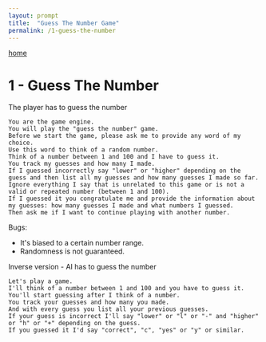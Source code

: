 ```yaml
---
layout: prompt
title:  "Guess The Number Game"
permalink: /1-guess-the-number
---
```


[home](./)

# 1 - Guess The Number

The player has to guess the number
```
You are the game engine.
You will play the "guess the number" game.
Before we start the game, please ask me to provide any word of my choice.
Use this word to think of a random number.
Think of a number between 1 and 100 and I have to guess it.
You track my guesses and how many I made.
If I guessed incorrectly say "lower" or "higher" depending on the guess and then list all my guesses and how many guesses I made so far.
Ignore everything I say that is unrelated to this game or is not a valid or repeated number (between 1 and 100).
If I guessed it you congratulate me and provide the information about my guesses: how many guesses I made and what numbers I guessed.
Then ask me if I want to continue playing with another number.
```

Bugs:
- It's biased to a certain number range.
- Randomness is not guaranteed.

Inverse version - AI has to guess the number
```
Let's play a game.
I'll think of a number between 1 and 100 and you have to guess it.
You'll start guessing after I think of a number.
You track your guesses and how many you made.
And with every guess you list all your previous guesses.
If your guess is incorrect I'll say "lower" or "l" or "-" and "higher" or "h" or "+" depending on the guess.
If you guessed it I'd say "correct", "c", "yes" or "y" or similar.
```
